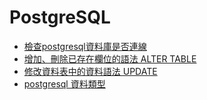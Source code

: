 # PostgreSQL

- [檢查postgresql資料庫是否連線](checkPGconnect.md)
- [增加、刪除已存在欄位的語法 ALTER TABLE](alter_table.md)
- [修改資料表中的資料語法 UPDATE](https://www.fooish.com/sql/update.html)
- [postgresql 資料類型](http://tw.gitbook.net/postgresql/2013080435.html)
